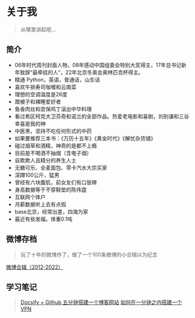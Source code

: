 # 关于我

> 从哪里讲起呢...

## 简介

- 06年时代周刊封面人物，08年感动中国组委会特别大奖得主，17年总书记新年致辞“最牵挂的人”，22年北京冬奥会奥林匹克杯得主。
- 精通 Python，英语，普通话，山东话
- 喜欢牛排寿司咖喱和云南菜
- 理想的空调温度是26度
- 蹬被子和裸睡爱好者
- 鱼香肉丝和宫保鸡丁滚出中华料理
- 看过希区柯克大卫芬奇和诺兰的全部作品。热爱老电影和喜剧，刘别谦和三谷幸喜是我的神
- 中医黑，坚持不吃任何形式的中药
- 如果要推荐三本书：《万历十五年》《黄金时代》《解忧杂货铺》
- 碰过烟草和酒精，神奇的是都不上瘾
- 目前是不喝酒不抽烟（含电子烟）
- 自欺欺人且精分的养生人士
- 无糖可乐、全麦面包、零卡汽水大宗买家
- 深蹲100公斤，猛男
- 曾经有六块腹肌，前女友们有口皆碑
- 身高数据等于不穿鞋垫的陈伟霆
- 互联网个体户
- 月薪数据听上去有点假
- base北京，经常出差，四海为家
- 最近有些发福，体重0.1吨


## 微博存档
>玩了十年的微博炸了，做了一个100条微博的小合辑以为纪念

[微博合辑（2012-2022）](weibo.md)

## 学习笔记

>[Docsify + Github 五分钟搭建一个博客网站](_study/docsify.md)
>[如何在一分钟之内搭建一个VPN]( study/vpn.md)
